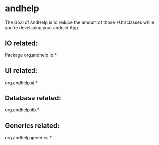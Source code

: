 andhelp
=======

The Goal of AndHelp is to reduce the amount of those *Util classes while you're developing your android App. 



IO related:
-----------

Package org.andhelp.io.*

UI related:
-----------

org.andhelp.ui.*

Database related:
-----------------

org.andhelp.db.*

Generics related:
-----------------

org.andhelp.generics.*

